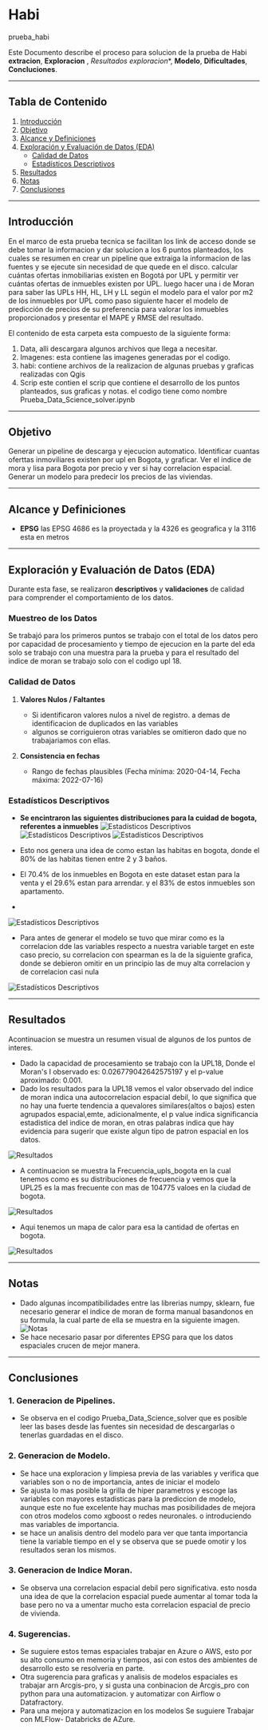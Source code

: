 # Habi
prueba_habi

Este Documento describe el proceso para solucion de la prueba de Habi **extracion**, **Exploracion** , *Resultados exploracion**, **Modelo**, **Dificultades**, **Concluciones**.

---

## Tabla de Contenido
1. [Introducción](#introducción)  
2. [Objetivo](#objetivo)  
3. [Alcance y Definiciones](#alcance-y-definiciones)  
4. [Exploración y Evaluación de Datos (EDA)](#exploración-y-evaluación-de-datos-eda)  
   - [Calidad de Datos](#calidad-de-datos)  
   - [Estadísticos Descriptivos](#estadísticos-descriptivos)
5. [Resultados](#resultados)
6. [Notas](#notas)
7. [Conclusiones](#conclusiones)

---

## Introducción
En el marco de esta prueba tecnica se facilitan los link de acceso donde se debe tomar la informacion y dar solucion a los 6 puntos planteados, los cuales se resumen en crear un pipeline que extraiga la informacion de las fuentes y se ejecute sin necesidad de que quede en el disco. calcular cuántas ofertas inmobiliarias existen en Bogotá por UPL y permitir ver cuántas ofertas de inmuebles existen por UPL. luego hacer una i de Moran para saber las UPLs HH, HL, LH y LL según el modelo para el valor por m2 de los inmuebles por UPL como paso siguiente hacer el modelo de predicción de precios de su preferencia para valorar los inmuebles proporcionados y presentar el MAPE y RMSE del resultado.

El contenido de esta carpeta esta compuesto de la siguiente forma:
1. Data, alli descargara algunos archivos que llega a necesitar.
2. Imagenes: esta contiene las imagenes generadas por el codigo.
3. habi: contiene archivos de la realizacion de algunas pruebas y graficas realizadas con Qgis
4. Scrip este contien el scrip que contiene el desarrollo de los puntos planteados, sus graficas y notas. el codigo tiene como nombre Prueba_Data_Science_solver.ipynb
   
---
## Objetivo
Generar un pipeline de descarga y ejecucion automatico.
Identificar cuantas oferttas inmoviliares existen por upl en Bogota, y graficar.
Ver el indice de mora y lisa para Bogota por precio y ver si hay correlacion espacial.
Generar un modelo para predecir los precios de las viviendas.

---
## Alcance y Definiciones
- **EPSG** las EPSG  4686 es la proyectada y la 4326 es geografica y la 3116 esta en metros

---

## Exploración y Evaluación de Datos (EDA)
Durante esta fase, se realizaron **descriptivos** y **validaciones** de calidad para comprender el comportamiento de los datos.

### Muestreo de los Datos
Se trabajó para los primeros puntos se trabajo con el total de los datos pero por capacidad de procesamiento y tiempo de ejecucion 
en la parte del eda solo se trabajo con una muestra para la prueba y para el resultado del indice de moran se trabajo solo con el codigo upl 18. 

### Calidad de Datos
1. **Valores Nulos / Faltantes**  
   - Si identificaron valores nulos a nivel de registro. a demas de identificacion de duplicados en las variables
   - algunos se corriguieron otras variables se omitieron dado que no trabajariamos con ellas.

3. **Consistencia en fechas**
   - Rango de fechas plausibles (Fecha mínima: 2020-04-14, Fecha máxima: 2022-07-16)

### Estadísticos Descriptivos
- **Se encintraron las siguientes distribuciones para la cuidad de bogota, referentes a inmuebles**
![Estadísticos Descriptivos](./imagenes/bano_desc.png "Distribución de Tipos de cantidad de baños en las casa de Bogotá")
![Estadísticos Descriptivos](./imagenes/inmuebles_desc.png "Distribución de Tipos de Inmuebles en Bogotá")
![Estadísticos Descriptivos](./imagenes/negocios_desc.png "Distribución de Tipos de negocio en Bogotá")

- Esto nos genera una idea de como estan las habitas en bogota, donde el 80% de las habitas tienen entre 2 y 3 baños.
- El 70.4%  de los inmuebles en Bogota en este dataset estan para la venta y el 29.6% estan para arrendar. y el 83% de estos inmuebles son apartamento.
- 
![Estadísticos Descriptivos](./imagenes/tipo_inmueble_tipo_negocio.png "Relación entre Tipo de Inmueble y Tipo de Negocio")

- Para antes de generar el modelo se tuvo que mirar como es la correlacion dde las variables respecto a nuestra variable target en este caso precio, su correlacion con spearman es la de la siguiente grafica, donde se debieron omitir en un principio las de muy alta correlacion y de correlacion casi nula
  
![Estadísticos Descriptivos](./imagenes/correlacion_precio.png "Correlacion de sperman de las variables con respecto al precio")

---

## Resultados
Acontinuacion se muestra un resumen visual de algunos de los puntos de interes.
- Dado la capacidad de procesamiento se trabajo con la UPL18, Donde el Moran's I observado es: 0.026779042642575197 y el p-value aproximado: 0.001.
- Dado los resultados para la UPL18 vemos el valor observado del indice de moran indica una autocorrelacion espacial debil, lo que significa que no hay una fuerte tendencia a quevalores similares(altos o bajos) esten agrupados espacial,emte, adicionalmente, el p value  indica significancia estadistica  del indice de moran, en otras palabras indica que hay evidencia para sugerir que existe algun tipo de patron espacial en los datos.

![Resultados](./imagenes/imagen_moran_c.jpg "Grafica de correlacion de moran-lisa para la UPL18")


- A continuacion se muestra la Frecuencia_upls_bogota en la cual tenemos como es su distribuciones de frecuencia y vemos que la UPL25 es la mas frecuente con mas de 104775 valoes en la ciudad de bogota.

![Resultados](./imagenes/Frecuencia_upls_bogota.jpg "Frecuencia de valores en UPLs en Bogotá")

- Aqui tenemos un mapa de calor  para esa la cantidad de ofertas en bogota.

![Resultados](./imagenes/Mapa_calor_oferte_bogota.jpg "Mapa de Calor de Cantidad Oferta en Bogotá")

---

## Notas
- Dado algunas incompatibilidades entre las librerias numpy, sklearn, fue necesario generar el indice de moran de forma manual basandonos en su formula, la cual parte de ella se muestra en la siguiente imagen.
![Notas](./imagenes/moran_formula.png "Formula indice de Moran.")
- Se hace necesario pasar por diferentes EPSG para que los datos espaciales crucen de mejor manera.

--- 
## Conclusiones

### 1. Generacion de Pipelines.
   - Se observa en el codigo Prueba_Data_Science_solver que es posible leer las bases desde las fuentes sin necesidad de descargarlas o tenerlas guardadas en el disco.
### 2. Generacion de Modelo.
   - Se hace una exploracion y limpiesa previa de las variables y verifica que variables son o no de importancia, antes de iniciar el modelo
   - Se ajusta lo mas posible la grilla de hiper parametros y escoge las variables con mayores estadisticas para la prediccion de modelo, aunque este no fue excelente hay muchas mas    posibilidades de mejora con otros modelos como xgboost o redes neuronales. o introduciendo mas variables de importancia.
   - se hace un analisis dentro del modelo para ver que tanta importancia tiene la variable tiempo en el y se observa que se puede omotir y los resultados seran los mismos.
### 3. Generacion de Indice Moran.
   - Se observa una correlacion espacial debil pero significativa. esto nosda una idea de que la correlacion espacial puede aumentar al tomar toda la base pero no va a umentar mucho esta correlacion espacial de precio de vivienda.
### 4. Sugerencias.
   - Se suguiere estos temas espaciales trabajar en Azure o AWS, esto por su alto consumo en memoria y tiempos, asi con estos des ambientes de desarrollo esto se resolveria en parte.
   - Otra sugerencia para graficas y analisis de modelos espaciales es trabajar arn Arcgis-pro, y si gusta una conbinacion de Arcgis_pro con python para una automatizacion. y automatizar con Airflow o Datafractory.
   - Para una mejora y automatizacion en los modelos Se suguiere Trabajar con MLFlow- Databricks de AZure.

